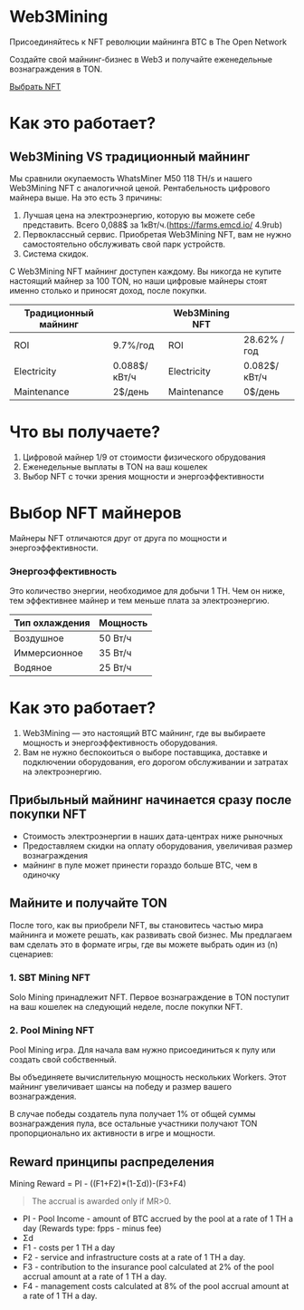 # Web3Mining

Присоединяйтесь к NFT революции майнинга BTC в The Open Network

Создайте свой майнинг-бизнес в Web3 и получайте еженедельные вознаграждения в TON.

[Выбрать NFT](https://getgems.io/nft/EQC9ydHxiHVaU4iBat7fhWiWdLrL1WKHnfIYxt95udWt5iP8)

# Как это работает?

## Web3Mining VS традиционный майнинг

Мы сравнили окупаемость WhatsMiner M50 118 TH/s и нашего Web3Mining NFT с аналогичной ценой. Рентабельность цифрового майнера выше. На это есть 3 причины:

1. Лучшая цена на электроэнергию, которую вы можете себе представить. Всего 0,088$ за 1кВт/ч.(https://farms.emcd.io/ 4.9rub)
2. Первоклассный сервис. Приобретая Web3Mining NFT, вам не нужно самостоятельно обслуживать свой парк устройств.
3. Система скидок.

С Web3Mining NFT майнинг доступен каждому. Вы никогда не купите настоящий майнер за 100 TON, но наши цифровые майнеры стоят именно столько и приносят доход, после покупки.

| Традиционный майнинг |              | Web3Mining NFT |              |
| -------------------- | ------------ | -------------- | ------------ |
| ROI                  | 9.7%/год     | ROI            | 28.62% /год  |
| Electricity          | 0.088$/кВт/ч | Electricity    | 0.082$/кВт/ч |
| Maintenance          | 2$/день      | Maintenance    | 0$/день      |

# Что вы получаете?

1. Цифровой майнер 1/9 от стоимости физического обрудования
2. Еженедельные выплаты в TON на ваш кошелек
3. Выбор NFT с точки зрения мощности и энергоэффективности

# Выбор NFT майнеров

Майнеры NFT отличаются друг от друга по мощности и энергоэффективности.

### Энергоэффективность

Это количество энергии, необходимое для добычи 1 TH. Чем он ниже, тем эффективнее майнер и тем меньше плата за электроэнергию.

| Тип охлаждения | Мощность |
| -------------- | -------- |
| Воздушное      | 50 Вт/ч  |
| Иммерсионное   | 35 Вт/ч  |
| Водяное        | 25 Вт/ч  |

# Как это работает?

1. Web3Mining — это настоящий BTC майнинг, где вы выбираете мощность и энергоэффективность оборудования.
2. Вам не нужно беспокоиться о выборе поставщика, доставке и подключении оборудования, его дорогом обслуживании и затратах на электроэнергию.

## Прибыльный майнинг начинается сразу после покупки NFT

- Стоимость электроэнергии в наших дата-центрах ниже рыночных
- Предоставляем скидки на оплату оборудования, увеличивая размер вознаграждения
- майнинг в пуле может принести гораздо больше BTC, чем в одиночку

## Майните и получайте TON

После того, как вы приобрели NFT, вы становитесь частью мира майнинга и можете решать, как развивать свой бизнес. Мы предлагаем вам сделать это в формате игры, где вы можете выбрать один из (n) сценариев:

### 1. SBT Mining NFT

Solo Mining принадлежит NFT. Первое вознаграждение в TON поступит на ваш кошелек на следующий неделе, после покупки NFT.

### 2. Pool Mining NFT

Pool Mining игра. Для начала вам нужно присоединиться к пулу или создать свой собственный.

Вы объединяете вычислительную мощность нескольких Workers. Этот майнинг увеличивает шансы на победу и размер вашего вознаграждения.

В случае победы создатель пула получает 1% от общей суммы вознаграждения пула, все остальные участники получают TON пропорционально их активности в игре и мощности.

## Reward принципы распределения

Mining Reward = PI - ((F1+F2)\*(1-Σd))-(F3+F4)

> The accrual is awarded only if MR>0.

- PI - Pool Income - amount of BTC accrued by the pool at a rate of 1 TH a day (Rewards type: fpps - minus fee)
- Σd
- F1 - costs per 1 TH a day
- F2 - service and infrastructure costs at a rate of 1 TH a day.
- F3 - contribution to the insurance pool calculated at 2% of the pool accrual amount at a rate of 1 TH a day.
- F4 - management costs calculated at 8% of the pool accrual amount at a rate of 1 TH a day.
